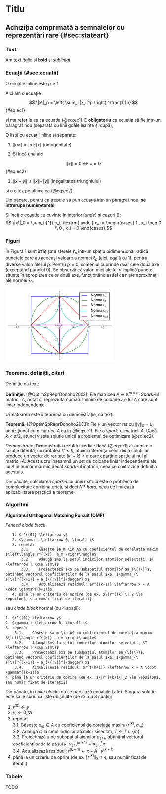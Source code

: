 # Titlu

## Achiziția comprimată a semnalelor cu reprezentări rare {#sec:stateart}

### Text

Am text *italic* si **bold** si _subliniat_. 

### Ecuații {#sec:ecuatii}


O ecuație inline este $p \geq 1$

Aici am o ecuație:

$$
 \|x\|_p = \left( \sum_i |x_i|^p \right) ^\frac{1}{p}
$$ {#eq:ec1}

si ma refer la ea ca ecuatia (@eq:ec1). E **obligatoriu** ca ecuația să fie
intr-un paragraf nou (separată cu linii goale inainte și după),

O listă cu ecuații inline si separate:

1.  $\|ax\| = |a| \cdot \|x\|$ (omogenitate)

1.  Și încă una aici 

$$\|x\| = 0 \iff x=0$$ {#eq:ec2}

1.  $\|x + y\| \leq \|x\| + \|y\|$ (inegalitatea triunghiului)

si o citez pe ultima ca (@eq:ec2).

Din păcate, pentru ca trebuie să pun ecuația într-un paragraf nou, **se întrerupe
numerotarea**!!

Și încă o ecuație cu cuvinte în interior (_unde_) și cazuri ():
$$
 \|x\|_0 = \sum_{i}^{} c_i, \textrm{ unde } c_i = \begin{cases} 1 , x_i \neq 0 \\ 0 , x_i = 0 \end{cases} 
$$

### Figuri

În Figura 1 sunt înfățișate sferele $\ell_p$ într-un spațiu bidimensional, adică punctele care au aceeași valoare a 
normei $\ell_p$ (aici, egală cu 1), pentru diverse valori ale lui $p$. Pentru $p = 0$, domeniul cuprinde doar cele două axe
(exceptând punctul 0). Se observă că valori mici ale lui $p$ implică puncte situate în apropierea celor două axe, funcționând astfel 
ca niște aproximații ale normei $\ell_0$. 

![Figura 1 - Punctele dintr-un plan care au norma $\ell_p$ egală cu 1](lpnorms.png "Optional title")

### Teoreme, definiții, citari

Definiție ca text:

**Definiţie.** [@OptimSpReprDonoho2003]: Fie matricea 
$A \in \mathbb{R}^{m \times n}$. *Spark*-ul matricii $A$, notat $\sigma$,
reprezintă numărul minim de coloane ale lui $A$ care sunt liniar independente.

Următoarea este o teoremă cu demonstrație, ca text:

**Teoremă.** [@OptimSpReprDonoho2003]: Fie $\gamma$ un vector rar cu 
$\|\gamma\|_0 = k$, achiziţionat cu o matrice $A$ ca în (@eq:ec1).
Fie $\sigma$ *spark*-ul matricii $A$. Dacă $k < \sigma / 2$, atunci $\gamma$
este soluţie unică a problemei de optimizare (@eq:ec2).

_Demonstraţie._ Demonstraţia rezultă imediat: dacă (@eq:ec1)
ar admite o soluţie diferită, cu raritatea $k' \leq k$, atunci diferenţa
celor două soluţii ar produce un vector de raritate $(k'+k) < \sigma$ care 
aparţine spaţiului nul al matricii $A$. Acest lucru înseamnă un set de coloane
liniar independente ale lui $A$ în număr mai mic decât *spark*-ul matricii, 
ceea ce contrazice definiţia acestuia.

Din păcate, calcularea *spark*-ului unei matrici este o problemă de complexitate
combinatorică, şi deci *NP-hard*, ceea ce limitează aplicabilitatea practică
a teoremei.

### Algoritmi

**Algoritmul Orthogonal Matching Pursuit (OMP)**

*Fenced clode block*:

~~~~~~
   1. $r^{(0)} \leftarrow y$
   2. $\gamma_i \leftarrow 0, \forall i$
   3. repetă:  
       3.1.    Găsește $a_m \in A$ cu coeficientul de corelația maxim $\left\langle r^{(k)}, a_m \right\rangle$  
       3.2.    Adaugă $m$ la setul indicilor atomilor selectați, $T \leftarrow T \cup \{m\}$  
       3.3.    Proiectează $x$ pe subspațiul atomilor $a_{\{T\}}$, obținând vectorul coeficienților de la pasul $k$: $\gamma_{\{T\}}^{(k+1)} = a_{\{T\}}^{\dagger} x$  
       3.4.    Actualizează reziduul: $r^{(k+1)} \leftarrow x - A \cdot \gamma^{(k+1)}$
   4. până la un criteriu de oprire (de ex. $\|r^{(k)}\|_2 \le \epsilon$, sau număr fixat de iterații}  
~~~~~~

sau *clode block* normal (cu 4 spații):

    1. $r^{(0)} \leftarrow y$
    2. $\gamma_i \leftarrow 0, \forall i$
    3. repetă:  
        3.1.    Găsește $a_m \in A$ cu coeficientul de corelația maxim $\left\langle r^{(k)}, a_m \right\rangle$  
        3.2.    Adaugă $m$ la setul indicilor atomilor selectați, $T \leftarrow T \cup \{m\}$  
        3.3.    Proiectează $x$ pe subspațiul atomilor $a_{\{T\}}$, obținând vectorul coeficienților de la pasul $k$: $\gamma_{\{T\}}^{(k+1)} = a_{\{T\}}^{\dagger} x$  
        3.4.    Actualizează reziduul: $r^{(k+1)} \leftarrow x - A \cdot \gamma^{(k+1)}$
    4. până la un criteriu de oprire (de ex. $\|r^{(k)}\|_2 \le \epsilon$, sau număr fixat de iterații}  


Din păcate, în *code blocks* nu se parsează ecuațiile Latex. Singura soluție 
este să le scriu ca liste obișnuite (de ex. cu 3 spații):

   1. $r^{(0)} \leftarrow y$
   2. $\gamma_i \leftarrow 0, \forall i$
   3. repetă:  
       3.1.    Găsește $a_m \in A$ cu coeficientul de corelația maxim $\left\langle r^{(k)}, a_m \right\rangle$  
       3.2.    Adaugă $m$ la setul indicilor atomilor selectați, $T \leftarrow T \cup \{m\}$  
       3.3.    Proiectează $x$ pe subspațiul atomilor $a_{\{T\}}$, obținând vectorul coeficienților de la pasul $k$: $\gamma_{\{T\}}^{(k+1)} = a_{\{T\}}^{\dagger} x$  
       3.4.    Actualizează reziduul: $r^{(k+1)} \leftarrow x - A \cdot \gamma^{(k+1)}$
   4. până la un criteriu de oprire (de ex. $\|r^{(k)}\|_2 \le \epsilon$, sau număr fixat de iterații}  

### Tabele

TODO
